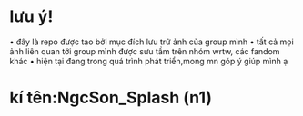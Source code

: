 # lưu ý!
• đây là repo được tạo bởi mục đích lưu trữ ảnh của group mình
• tất cả mọi ảnh liên quan tới group mình được sưu tầm trên nhóm wrtw, các fandom khác 
• hiện tại đang trong quá trình phát triển,mong mn góp ý giúp mình ạ
# kí tên:NgcSon_Splash (n1)
